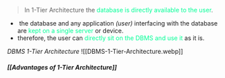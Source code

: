 > In 1-Tier Architecture the <span style="color:#00ff96">database is directly available to the user</span>.

-  the database and any application *(user)* interfacing with the database are <span style="color:#00ff96">kept on a single server</span> or device.
- therefore, the user can <span style="color:#00ff96">directly sit on the DBMS and use it</span> as it is.

*DBMS 1-Tier Architecture*
![[DBMS-1-Tier-Architecture.webp]]


#### *[[Advantages of 1-Tier Architecture]]*

